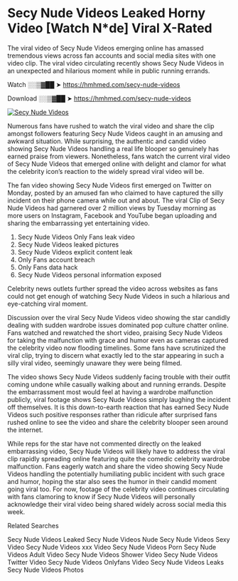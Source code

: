 ﻿# Secy Nude Videos Leaked Horny Video [Watch N*de] Viral X-Rated

The viral video of ﻿Secy Nude Videos emerging online has amassed tremendous views across fan accounts and social media sites with one video clip. The viral video circulating recently shows ﻿Secy Nude Videos in an unexpected and hilarious moment while in public running errands. 

Watch ░░▒▓██ ➤ https://hmhmed.com/secy-nude-videos

Download ░░▒▓██ ➤ https://hmhmed.com/secy-nude-videos

[![Secy Nude Videos](https://i.imgur.com/dJHk4Zq.gif)](https://hmhmed.com/secy-nude-videos)

Numerous fans have rushed to watch the viral video and share the clip amongst followers featuring ﻿Secy Nude Videos caught in an amusing and awkward situation. While surprising, the authentic and candid video showing ﻿Secy Nude Videos handling a real life blooper so genuinely has earned praise from viewers. Nonetheless, fans watch the current viral video of ﻿Secy Nude Videos that emerged online with delight and clamor for what the celebrity icon’s reaction to the widely spread viral video will be.

The fan video showing ﻿Secy Nude Videos first emerged on Twitter on Monday, posted by an amused fan who claimed to have captured the silly incident on their phone camera while out and about. The viral Clip of ﻿Secy Nude Videos had garnered over 2 million views by Tuesday morning as more users on Instagram, Facebook and YouTube began uploading and sharing the embarrassing yet entertaining video. 

1. ﻿Secy Nude Videos Only Fans leak video
2. ﻿Secy Nude Videos leaked pictures
3. ﻿Secy Nude Videos explicit content leak
4. Only Fans account breach
5. Only Fans data hack
6. ﻿Secy Nude Videos personal information exposed

Celebrity news outlets further spread the video across websites as fans could not get enough of watching ﻿Secy Nude Videos in such a hilarious and eye-catching viral moment. 

Discussion over the viral ﻿Secy Nude Videos video showing the star candidly dealing with sudden wardrobe issues dominated pop culture chatter online. Fans watched and rewatched the short video, praising ﻿Secy Nude Videos for taking the malfunction with grace and humor even as cameras captured the celebrity video now flooding timelines. Some fans have scrutinized the viral clip, trying to discern what exactly led to the star appearing in such a silly viral video, seemingly unaware they were being filmed.

The video shows ﻿Secy Nude Videos suddenly facing trouble with their outfit coming undone while casually walking about and running errands. Despite the embarrassment most would feel at having a wardrobe malfunction publicly, viral footage shows ﻿Secy Nude Videos simply laughing the incident off themselves. It is this down-to-earth reaction that has earned ﻿Secy Nude Videos such positive responses rather than ridicule after surprised fans rushed online to see the video and share the celebrity blooper seen around the internet.  

While reps for the star have not commented directly on the leaked embarrassing video, ﻿Secy Nude Videos will likely have to address the viral clip rapidly spreading online featuring quite the comedic celebrity wardrobe malfunction. Fans eagerly watch and share the video showing ﻿Secy Nude Videos handling the potentially humiliating public incident with such grace and humor, hoping the star also sees the humor in their candid moment going viral too. For now, footage of the celebrity video continues circulating with fans clamoring to know if ﻿Secy Nude Videos will personally acknowledge their viral video being shared widely across social media this week.

Related Searches

﻿Secy Nude Videos Leaked
﻿Secy Nude Videos Nude
﻿Secy Nude Videos Sexy Video
﻿Secy Nude Videos xxx Video
﻿Secy Nude Videos Porn
﻿Secy Nude Videos Adult Video
﻿Secy Nude Videos Shower Video
﻿Secy Nude Videos Twitter Video
﻿Secy Nude Videos Onlyfans Video
﻿Secy Nude Videos Leaks
﻿Secy Nude Videos Photos
